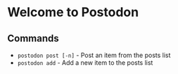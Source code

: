 # Welcome to Postodon

## Commands

* `postodon post [-n]` - Post an item from the posts list
* `postodon add` - Add a new item to the posts list
